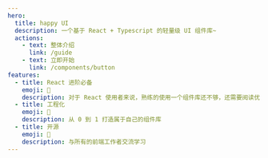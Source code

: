 ```yaml
---
hero:
  title: happy UI
  description: 一个基于 React + Typescript 的轻量级 UI 组件库~
  actions:
    - text: 整体介绍
      link: /guide
    - text: 立即开始
      link: /components/button
features:
  - title: React 进阶必备
    emoji: 💎
    description: 对于 React 使用者来说，熟练的使用一个组件库还不够，还需要阅读优秀的组件源码，学习组件封装思想。
  - title: 工程化
    emoji: 🌈
    description: 从 0 到 1 打造属于自己的组件库
  - title: 开源
    emoji: 🚀
    description: 与所有的前端工作者交流学习
---
```

